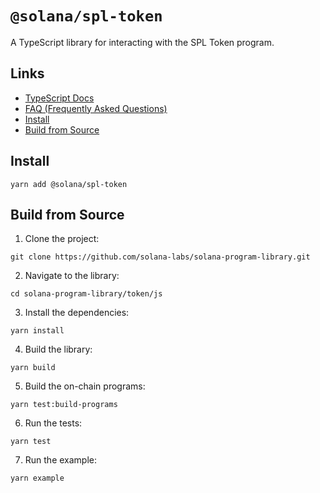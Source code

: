 # `@solana/spl-token`

A TypeScript library for interacting with the SPL Token program.

## Links

- [TypeScript Docs](https://solana-labs.github.io/solana-program-library/token/js/)
- [FAQ (Frequently Asked Questions)](./FAQ.md)
- [Install](#install)
- [Build from Source](#build-from-source)

## Install

```shell
yarn add @solana/spl-token
```

## Build from Source

1. Clone the project:
```shell
git clone https://github.com/solana-labs/solana-program-library.git
```

2. Navigate to the library:
```shell
cd solana-program-library/token/js
```

3. Install the dependencies:
```shell
yarn install
```

4. Build the library:
```shell
yarn build
```

5. Build the on-chain programs:
```shell
yarn test:build-programs
```

6. Run the tests:
```shell
yarn test
```

7. Run the example:
```shell
yarn example
```
